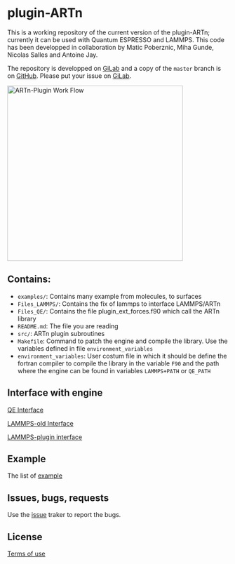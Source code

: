 # plugin-ARTn

This is a working repository of the current version of the plugin-ARTn; currently it can be used with Quantum ESPRESSO and LAMMPS.
This code has been developped in collaboration by Matic Poberznic, Miha Gunde, Nicolas Salles and Antoine Jay.

The repository is developped on [GiLab](https://gitlab.com/mammasmias/artn-plugin) and a copy of the `master` branch is on [GitHub](https://github.com/mammasmias/ARTn-Plugin). Please put your issue on [GiLab](https://gitlab.com/mammasmias/artn-plugin).

<img align="center" src="/home/mammasmias-1/Nico/Project_pARTn/artn-plugin/.extra/ARTn_workflow-1.png" alt="ARTn-Plugin Work Flow" width="400" size="auto" />


## Contains:


- `examples/`: Contains many example from molecules, to surfaces
- `Files_LAMMPS/`: Contains the fix of lammps to interface LAMMPS/ARTn
- `Files_QE/`: Contains the file plugin_ext_forces.f90 which call the ARTn library
- `README.md`: The file you are reading
- `src/`: ARTn plugin subroutines 
- `Makefile`: Command to patch the engine and compile the library. Use the variables defined in file `environment_variables`
- `environment_variables`: User costum file in which it should be define the fortran compiler to compile the library in the variable `F90` and the path where the engine can be found in variables `LAMMPS+PATH` or `QE_PATH`

## Interface with engine

[QE Interface](./Files_QE/README.md)

[LAMMPS-old Interface](./Files_LAMMPS/README-old.md)

[LAMMPS-plugin interface](./Files_LAMMPS/README.md)

## Example

The list of [example](./examples/README.md)


## Issues, bugs, requests

Use the [issue](https://gitlab.com/mammasmias/artn-plugin/-/issues) traker to report the bugs.

## License

[Terms of use](./TERMS_OF_USE)
